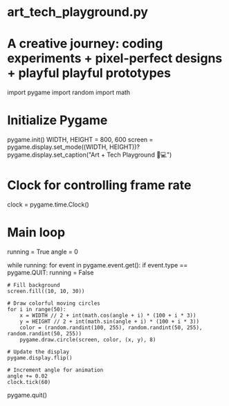 # art_tech_playground.py
# A creative journey: coding experiments + pixel-perfect designs + playful playful prototypes

import pygame
import random
import math

# Initialize Pygame
pygame.init()
WIDTH, HEIGHT = 800, 600
screen = pygame.display.set_mode((WIDTH, HEIGHT))?
pygame.display.set_caption("Art + Tech Playground 🎨💻")

# Clock for controlling frame rate
clock = pygame.time.Clock()

# Main loop  
running = True
angle = 0

while running:
    for event in pygame.event.get():
        if event.type == pygame.QUIT:
            running = False

    # Fill background
    screen.fill((10, 10, 30))

    # Draw colorful moving circles
    for i in range(50):
        x = WIDTH // 2 + int(math.cos(angle + i) * (100 + i * 3))
        y = HEIGHT // 2 + int(math.sin(angle + i) * (100 + i * 3))
        color = (random.randint(100, 255), random.randint(50, 255), random.randint(50, 255))
        pygame.draw.circle(screen, color, (x, y), 8)

    # Update the display
    pygame.display.flip()

    # Increment angle for animation
    angle += 0.02
    clock.tick(60)

pygame.quit()
